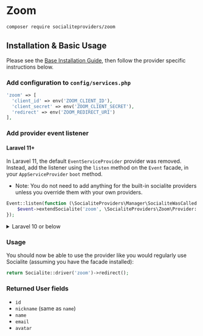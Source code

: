 # Zoom

```bash
composer require socialiteproviders/zoom
```

## Installation & Basic Usage

Please see the [Base Installation Guide](https://socialiteproviders.com/usage/), then follow the provider specific instructions below.

### Add configuration to `config/services.php`

```php
'zoom' => [
  'client_id' => env('ZOOM_CLIENT_ID'),
  'client_secret' => env('ZOOM_CLIENT_SECRET'),
  'redirect' => env('ZOOM_REDIRECT_URI')
],
```

### Add provider event listener

#### Laravel 11+

In Laravel 11, the default `EventServiceProvider` provider was removed. Instead, add the listener using the `listen` method on the `Event` facade, in your `AppServiceProvider` `boot` method.

* Note: You do not need to add anything for the built-in socialite providers unless you override them with your own providers.

```php
Event::listen(function (\SocialiteProviders\Manager\SocialiteWasCalled $event) {
    $event->extendSocialite('zoom', \SocialiteProviders\Zoom\Provider::class);
});
```
<details>
<summary>
Laravel 10 or below
</summary>
Configure the package's listener to listen for `SocialiteWasCalled` events.

Add the event to your `listen[]` array in `app/Providers/EventServiceProvider`. See the [Base Installation Guide](https://socialiteproviders.com/usage/) for detailed instructions.

```php
protected $listen = [
    \SocialiteProviders\Manager\SocialiteWasCalled::class => [
        // ... other providers
        \SocialiteProviders\Zoom\ZoomExtendSocialite::class.'@handle',
    ],
];
```
</details>

### Usage

You should now be able to use the provider like you would regularly use Socialite (assuming you have the facade installed):

```php
return Socialite::driver('zoom')->redirect();
```

### Returned User fields

- ``id``
- ``nickname`` (same as ``name``)
- ``name``
- ``email``
- ``avatar``
